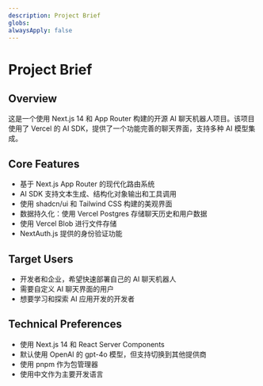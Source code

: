 ```yaml
---
description: Project Brief
globs:
alwaysApply: false
---
```

# Project Brief

## Overview

这是一个使用 Next.js 14 和 App Router 构建的开源 AI 聊天机器人项目。该项目使用了 Vercel 的 AI SDK，提供了一个功能完善的聊天界面，支持多种 AI 模型集成。

## Core Features

- 基于 Next.js App Router 的现代化路由系统
- AI SDK 支持文本生成、结构化对象输出和工具调用
- 使用 shadcn/ui 和 Tailwind CSS 构建的美观界面
- 数据持久化：使用 Vercel Postgres 存储聊天历史和用户数据
- 使用 Vercel Blob 进行文件存储
- NextAuth.js 提供的身份验证功能

## Target Users

- 开发者和企业，希望快速部署自己的 AI 聊天机器人
- 需要自定义 AI 聊天界面的用户
- 想要学习和探索 AI 应用开发的开发者

## Technical Preferences

- 使用 Next.js 14 和 React Server Components
- 默认使用 OpenAI 的 gpt-4o 模型，但支持切换到其他提供商
- 使用 pnpm 作为包管理器
- 使用中文作为主要开发语言

